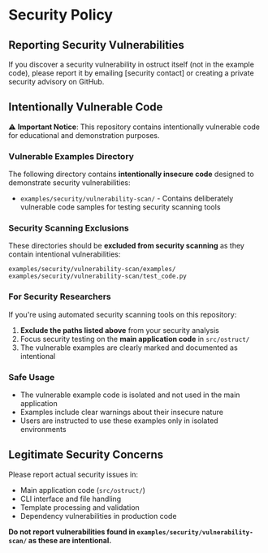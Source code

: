 # Security Policy

## Reporting Security Vulnerabilities

If you discover a security vulnerability in ostruct itself (not in the example code), please report it by emailing [security contact] or creating a private security advisory on GitHub.

## Intentionally Vulnerable Code

⚠️ **Important Notice**: This repository contains intentionally vulnerable code for educational and demonstration purposes.

### Vulnerable Examples Directory

The following directory contains **intentionally insecure code** designed to demonstrate security vulnerabilities:

- `examples/security/vulnerability-scan/` - Contains deliberately vulnerable code samples for testing security scanning tools

### Security Scanning Exclusions

These directories should be **excluded from security scanning** as they contain intentional vulnerabilities:

```
examples/security/vulnerability-scan/examples/
examples/security/vulnerability-scan/test_code.py
```

### For Security Researchers

If you're using automated security scanning tools on this repository:

1. **Exclude the paths listed above** from your security analysis
2. Focus security testing on the **main application code** in `src/ostruct/`
3. The vulnerable examples are clearly marked and documented as intentional

### Safe Usage

- The vulnerable example code is isolated and not used in the main application
- Examples include clear warnings about their insecure nature
- Users are instructed to use these examples only in isolated environments

## Legitimate Security Concerns

Please report actual security issues in:

- Main application code (`src/ostruct/`)
- CLI interface and file handling
- Template processing and validation
- Dependency vulnerabilities in production code

**Do not report vulnerabilities found in `examples/security/vulnerability-scan/` as these are intentional.**

